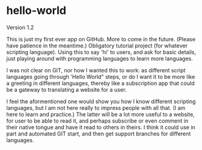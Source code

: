 # hello-world
Version 1.2 

This is just my first ever app on GitHub. More to come in the future. (Please have patience in the meantime.) Obligatory tutorial project (for whatever scripting language). Using this to say 'hi' to users, and ask for basic details, just playing around with programming languages to learn more languages. 

I was not clear on GIT, nor how I wanted this to work: as different script languages going through 'Hello World" steps, or do I want it to be more like a greeting in different languages, thereby like a subscription app that could be a gateway to translating a website for a user. 

I feel the aformentioned one would show you how I know different scripting languages, but I am not here really to impress people with all that. (I am here to learn and practice.) The latter will be a lot more useful to a website, for user to be able to read it, and perhaps subscribe or even comment in their native tongue and have it read to others in theirs. I think it could use in part and automated GIT start, and then get support branches for different languages. 
